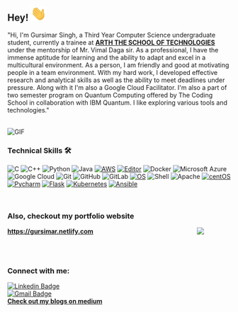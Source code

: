 ## Hey! <img src="https://github.com/ABSphreak/ABSphreak/blob/master/gifs/Hi.gif" width="35px">


"Hi, I'm Gursimar Singh, a Third Year Computer Science undergraduate student, currently a trainee at [<b>ARTH THE SCHOOL OF TECHNOLOGIES</b>](https://rightarth.com/) under the mentorship of Mr. Vimal Daga sir. As a professional, I have the immense aptitude for learning and the ability to adapt and excel in a multicultural environment. As a person, I am friendly and good at motivating people in a team environment. With my hard work, I developed effective research and analytical skills as well as the ability to meet deadlines under pressure. 
Along with it I'm also a Google Cloud Facilitator. I'm also a part of two semester program on Quantum Computing offered by The Coding School in collaboration with IBM Quantum.
I like exploring various tools and technologies."

<br>

<img align="center" alt="GIF" src="https://miro.medium.com/max/875/1*Urc28sbnORGOW5oyohQ06g.gif" width="400px" />

### Technical Skills 🛠 

![C](https://img.shields.io/badge/-C-000?&logo=C)
![C++](https://img.shields.io/badge/-C++-00599C?style=flat-square&logo=c)
![Python](https://img.shields.io/badge/-Python-black?style=flat-square&logo=Python)
![Java](https://img.shields.io/badge/-java-E34A86?style=flat-square&logo=java)
[![AWS](https://img.shields.io/badge/Learning-AWS-FF9900?style=flat-square&logo=amazon-aws&logoColor=white)](https://github.com/br3ndonland/awsdev)
[![Editor](https://img.shields.io/badge/Editor-VSCode-blue?style=flat-square&logo=visual-studio-code&logoColor=white)](https://code.visualstudio.com/)
![Docker](https://img.shields.io/badge/-Docker-black?style=flat-square&logo=docker)
![Microsoft Azure](https://img.shields.io/badge/Microsoft%20Azure-232F7E?style=flat-square&logo=microsoft-azure)
![Google Cloud](https://img.shields.io/badge/Google%20Cloud-black?style=flat-square&logo=google-cloud)
![Git](https://img.shields.io/badge/-Git-black?style=flat-square&logo=git)
![GitHub](https://img.shields.io/badge/-GitHub-181717?style=flat-square&logo=github)
![GitLab](https://img.shields.io/badge/-GitLab-FCA121?style=flat-square&logo=gitlab)
[![OS](https://img.shields.io/badge/OS-Linux-informational?style=flat-square&logo=linux&logoColor=white)](https://en.wikipedia.org/wiki/Linux)
 ![Shell](https://img.shields.io/badge/-Shell-blasck?style=plastic&logo=Shell)
 ![Apache](https://img.shields.io/badge/-Apache-D22128?style=flat-square&logo=Apache&logoColor=white)
 [![centOS](https://img.shields.io/badge/CentOS-8.0-blue?style=flat-square&logo=CentOS&logoColor=262577)](https://www.centos.org/)
 [![Pycharm](https://img.shields.io/badge/IDE-PyCharm-yellow?style=flat-square&logo=JetBrains)](https://www.jetbrains.com/pycharm/)
 [![Flask](https://img.shields.io/badge/-Flask-000000?style=flat-square&logo=Flask&logoColor=ffffff)](https://flask.palletsprojects.com/)
 [![Kubernetes](https://img.shields.io/badge/-Kubernetes-326CE5?style=flat-square&logo=Kubernetes&logoColor=ffffff)](https://kubernetes.io/)
 [![Ansible](https://img.shields.io/badge/-ansible-326CE5?style=flat-square&logo=ansible&logoColor=000000)](https://ansible.io/)
 
 <br>
 
### Also, checkout my portfolio website 
[<b>https://gursimar.netlify.com</b>](https://gursimar.netlify.com)
<img src="https://image.freepik.com/free-vector/programming-concept-illustration_114360-1351.jpg" width="15%" align=right>

<br>

<br>

### Connect with me:

[![Linkedin Badge](https://img.shields.io/badge/-GursimarSingh-blue?style=flat-square&logo=Linkedin&logoColor=white&link=https://www.linkedin.com/in/gursimar-/)](https://www.linkedin.com/in/gursimar-/) 
</br>
[![Gmail Badge](https://img.shields.io/badge/-gursimarsm@gmail.com-c14438?style=flat-square&logo=Gmail&logoColor=white&link=mailto:gursimarsm@gmail.com)](mailto:gursimarsm@gmail.com)
<br>
[<b>Check out my blogs on medium </b>](https://gursimar27.medium.com)
</br>
